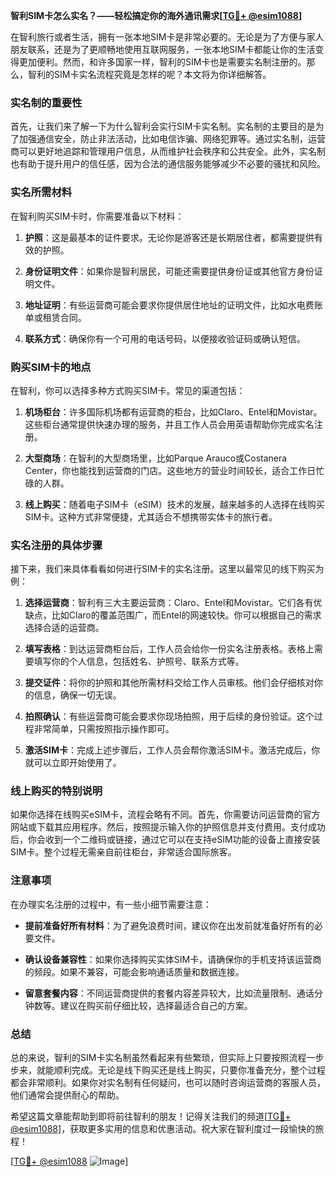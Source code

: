 **智利SIM卡怎么实名？——轻松搞定你的海外通讯需求[[TG💪+ @esim1088](https://t.me/s/esim1088)]**

在智利旅行或者生活，拥有一张本地SIM卡是非常必要的。无论是为了方便与家人朋友联系，还是为了更顺畅地使用互联网服务，一张本地SIM卡都能让你的生活变得更加便利。然而，和许多国家一样，智利的SIM卡也是需要实名制注册的。那么，智利的SIM卡实名流程究竟是怎样的呢？本文将为你详细解答。

### 实名制的重要性

首先，让我们来了解一下为什么智利会实行SIM卡实名制。实名制的主要目的是为了加强通信安全，防止非法活动，比如电信诈骗、网络犯罪等。通过实名制，运营商可以更好地追踪和管理用户信息，从而维护社会秩序和公共安全。此外，实名制也有助于提升用户的信任感，因为合法的通信服务能够减少不必要的骚扰和风险。

### 实名所需材料

在智利购买SIM卡时，你需要准备以下材料：

1. **护照**：这是最基本的证件要求。无论你是游客还是长期居住者，都需要提供有效的护照。
   
2. **身份证明文件**：如果你是智利居民，可能还需要提供身份证或其他官方身份证明文件。

3. **地址证明**：有些运营商可能会要求你提供居住地址的证明文件，比如水电费账单或租赁合同。

4. **联系方式**：确保你有一个可用的电话号码，以便接收验证码或确认短信。

### 购买SIM卡的地点

在智利，你可以选择多种方式购买SIM卡。常见的渠道包括：

1. **机场柜台**：许多国际机场都有运营商的柜台，比如Claro、Entel和Movistar。这些柜台通常提供快速办理的服务，并且工作人员会用英语帮助你完成实名注册。

2. **大型商场**：在智利的大型商场里，比如Parque Arauco或Costanera Center，你也能找到运营商的门店。这些地方的营业时间较长，适合工作日忙碌的人群。

3. **线上购买**：随着电子SIM卡（eSIM）技术的发展，越来越多的人选择在线购买SIM卡。这种方式非常便捷，尤其适合不想携带实体卡的旅行者。

### 实名注册的具体步骤

接下来，我们来具体看看如何进行SIM卡的实名注册。这里以最常见的线下购买为例：

1. **选择运营商**：智利有三大主要运营商：Claro、Entel和Movistar。它们各有优缺点，比如Claro的覆盖范围广，而Entel的网速较快。你可以根据自己的需求选择合适的运营商。

2. **填写表格**：到达运营商柜台后，工作人员会给你一份实名注册表格。表格上需要填写你的个人信息，包括姓名、护照号、联系方式等。

3. **提交证件**：将你的护照和其他所需材料交给工作人员审核。他们会仔细核对你的信息，确保一切无误。

4. **拍照确认**：有些运营商可能会要求你现场拍照，用于后续的身份验证。这个过程非常简单，只需按照指示操作即可。

5. **激活SIM卡**：完成上述步骤后，工作人员会帮你激活SIM卡。激活完成后，你就可以立即开始使用了。

### 线上购买的特别说明

如果你选择在线购买eSIM卡，流程会略有不同。首先，你需要访问运营商的官方网站或下载其应用程序。然后，按照提示输入你的护照信息并支付费用。支付成功后，你会收到一个二维码或链接，通过它可以在支持eSIM功能的设备上直接安装SIM卡。整个过程无需亲自前往柜台，非常适合国际旅客。

### 注意事项

在办理实名注册的过程中，有一些小细节需要注意：

- **提前准备好所有材料**：为了避免浪费时间，建议你在出发前就准备好所有的必要文件。
  
- **确认设备兼容性**：如果你选择购买实体SIM卡，请确保你的手机支持该运营商的频段。如果不兼容，可能会影响通话质量和数据连接。

- **留意套餐内容**：不同运营商提供的套餐内容差异较大，比如流量限制、通话分钟数等。建议在购买前仔细比较，选择最适合自己的方案。

### 总结

总的来说，智利的SIM卡实名制虽然看起来有些繁琐，但实际上只要按照流程一步步来，就能顺利完成。无论是线下购买还是线上购买，只要你准备充分，整个过程都会非常顺利。如果你对实名制有任何疑问，也可以随时咨询运营商的客服人员，他们通常会提供耐心的帮助。

希望这篇文章能帮助到即将前往智利的朋友！记得关注我们的频道[[TG💪+ @esim1088](https://t.me/s/esim1088)]，获取更多实用的信息和优惠活动。祝大家在智利度过一段愉快的旅程！

[[TG💪+ @esim1088](https://t.me/s/esim1088) ![Image](https://i.postimg.cc/4NQfJmqS/Snipaste-2025-05-13-00-14-12.png)]